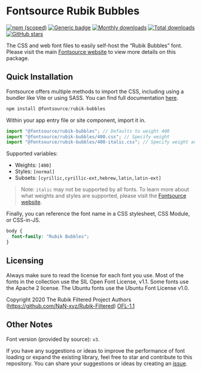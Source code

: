 # Fontsource Rubik Bubbles

[![npm (scoped)](https://img.shields.io/npm/v/@fontsource/rubik-bubbles?color=brightgreen)](https://www.npmjs.com/package/@fontsource/rubik-bubbles) [![Generic badge](https://img.shields.io/badge/fontsource-passing-brightgreen)](https://github.com/fontsource/fontsource) [![Monthly downloads](https://badgen.net/npm/dm/@fontsource/rubik-bubbles)](https://github.com/fontsource/fontsource) [![Total downloads](https://badgen.net/npm/dt/@fontsource/rubik-bubbles)](https://github.com/fontsource/fontsource) [![GitHub stars](https://img.shields.io/github/stars/fontsource/fontsource.svg?style=social&label=Star)](https://github.com/fontsource/fontsource/stargazers)

The CSS and web font files to easily self-host the “Rubik Bubbles” font. Please visit the main [Fontsource website](https://fontsource.org/fonts/rubik-bubbles) to view more details on this package.

## Quick Installation

Fontsource offers multiple methods to import the CSS, including using a bundler like Vite or using SASS. You can find full documentation [here](https://fontsource.org/docs/getting-started/introduction).

```javascript
npm install @fontsource/rubik-bubbles
```

Within your app entry file or site component, import it in.

```javascript
import "@fontsource/rubik-bubbles"; // Defaults to weight 400
import "@fontsource/rubik-bubbles/400.css"; // Specify weight
import "@fontsource/rubik-bubbles/400-italic.css"; // Specify weight and style
```

Supported variables:
- Weights: `[400]`
- Styles: `[normal]`
- Subsets: `[cyrillic,cyrillic-ext,hebrew,latin,latin-ext]`

> Note: `italic` may not be supported by all fonts. To learn more about what weights and styles are supported, please visit the [Fontsource website](https://fontsource.org/fonts/rubik-bubbles).

Finally, you can reference the font name in a CSS stylesheet, CSS Module, or CSS-in-JS.

```css
body {
  font-family: "Rubik Bubbles";
}
```

## Licensing
Always make sure to read the license for each font you use. Most of the fonts in the collection use the SIL Open Font License, v1.1. Some fonts use the Apache 2 license. The Ubuntu fonts use the Ubuntu Font License v1.0.

Copyright 2020 The Rubik Filtered Project Authors (https://github.com/NaN-xyz/Rubik-Filtered)
[OFL-1.1](http://scripts.sil.org/OFL)

## Other Notes
Font version (provided by source): `v3`.

If you have any suggestions or ideas to improve the performance of font loading or expand the existing library, feel free to star and contribute to this repository. You can share your suggestions or ideas by creating an [issue](https://github.com/fontsource/fontsource/issues).